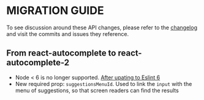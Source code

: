 MIGRATION GUIDE
================

To see discussion around these API changes, please refer to the
[changelog](/CHANGELOG.md) and visit the commits and issues they
reference.

## From react-autocomplete to react-autocomplete-2

* Node < 6 is no longer supported. [After upating to Eslint 6](https://eslint.org/docs/user-guide/migrating-to-6.0.0#drop-node-6)
* New required prop: `suggestionsMenuId`. Used to link the `input` with the menu of suggestions, so that screen readers can find the results